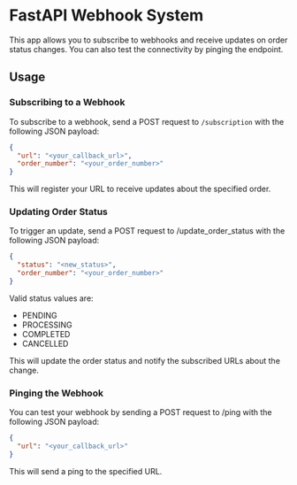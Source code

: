 # FastAPI Webhook System

This app allows you to subscribe to webhooks and receive updates on order status changes.
You can also test the connectivity by pinging the endpoint.


## Usage

### Subscribing to a Webhook

To subscribe to a webhook, send a POST request to `/subscription` with the following JSON payload:

```json
{
  "url": "<your_callback_url>",
  "order_number": "<your_order_number>"
}
```

This will register your URL to receive updates about the specified order.

### Updating Order Status

To trigger an update, send a POST request to /update_order_status with the following JSON payload:

```json
{
  "status": "<new_status>",
  "order_number": "<your_order_number>"
}
```

Valid status values are:

- PENDING
- PROCESSING
- COMPLETED
- CANCELLED

This will update the order status and notify the subscribed URLs about the change.

### Pinging the Webhook

You can test your webhook by sending a POST request to /ping with the following JSON payload:

```json
{
  "url": "<your_callback_url>"
}
```

This will send a ping to the specified URL.
